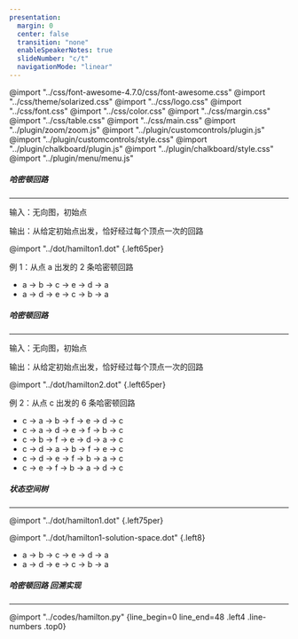 ```yaml
---
presentation:
  margin: 0
  center: false
  transition: "none"
  enableSpeakerNotes: true
  slideNumber: "c/t"
  navigationMode: "linear"
---
```


@import "../css/font-awesome-4.7.0/css/font-awesome.css"
@import "../css/theme/solarized.css"
@import "../css/logo.css"
@import "../css/font.css"
@import "../css/color.css"
@import "../css/margin.css"
@import "../css/table.css"
@import "../css/main.css"
@import "../plugin/zoom/zoom.js"
@import "../plugin/customcontrols/plugin.js"
@import "../plugin/customcontrols/style.css"
@import "../plugin/chalkboard/plugin.js"
@import "../plugin/chalkboard/style.css"
@import "../plugin/menu/menu.js"

<!-- slide data-notes="哈密顿回路的数目与给定初始点是无关的" -->

##### 哈密顿回路

---

输入：无向图，初始点

<div class="top-2"></div>

输出：从给定初始点出发，恰好经过每个顶点一次的回路

@import "../dot/hamilton1.dot" {.left65per}

<div class="top-26per"></div>

例 1：从点 a 出发的 2 条哈密顿回路

- a -> b -> c -> e -> d -> a
- a -> d -> e -> c -> b -> a

<!-- slide vertical=true data-notes="" -->

##### 哈密顿回路

---

输入：无向图，初始点

<div class="top-2"></div>

输出：从给定初始点出发，恰好经过每个顶点一次的回路

@import "../dot/hamilton2.dot" {.left65per}

<div class="top-26per"></div>

例 2：从点 c 出发的 6 条哈密顿回路

- c -> a -> b -> f -> e -> d -> c
- c -> a -> d -> e -> f -> b -> c
- c -> b -> f -> e -> d -> a -> c
- c -> d -> a -> b -> f -> e -> c
- c -> d -> e -> f -> b -> a -> c
- c -> e -> f -> b -> a -> d -> c

<!-- slide vertical=true data-notes="" -->

##### 状态空间树

---

@import "../dot/hamilton1.dot" {.left75per}

<div class="top-26per"></div>

@import "../dot/hamilton1-solution-space.dot" {.left8}

<div class="top0"></div>

- a -> b -> c -> e -> d -> a
- a -> d -> e -> c -> b -> a

<!-- slide vertical=true data-notes="" -->

##### 哈密顿回路 回溯实现

---

@import "../codes/hamilton.py" {line_begin=0 line_end=48 .left4 .line-numbers .top0}
